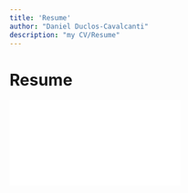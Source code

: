 ```yaml
---
title: 'Resume'
author: "Daniel Duclos-Cavalcanti"
description: "my CV/Resume"
---
```


# Resume

<div id="resume">
<embed src="/assets/pdfs/resume.pdf" type="application/pdf"/>
</div>
